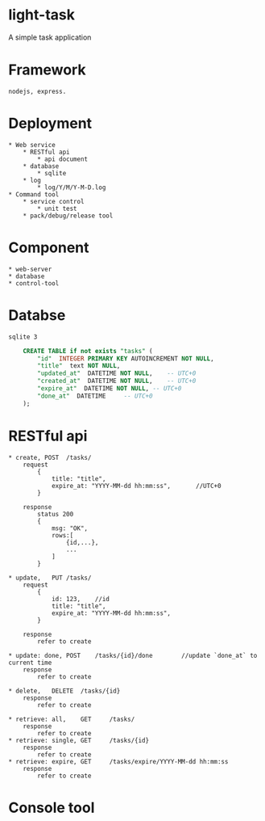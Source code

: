 # light-task
A simple task application

# Framework
	nodejs, express.

# Deployment
	* Web service
		* RESTful api
			* api document
		* database
			* sqlite
		* log
			* log/Y/M/Y-M-D.log
	* Command tool
		* service control
			* unit test
		* pack/debug/release tool
		
# Component
	* web-server
	* database
	* control-tool

# Databse
	sqlite 3

```sql
	CREATE TABLE if not exists "tasks" (
		"id"  INTEGER PRIMARY KEY AUTOINCREMENT NOT NULL,
		"title"  text NOT NULL,
		"updated_at"  DATETIME NOT NULL,	-- UTC+0
		"created_at"  DATETIME NOT NULL,	-- UTC+0
		"expire_at"  DATETIME NOT NULL,	-- UTC+0
		"done_at"  DATETIME		-- UTC+0
	);
```

# RESTful api
	* create, POST	/tasks/
		request
			{
				title: "title",
				expire_at: "YYYY-MM-dd hh:mm:ss",		//UTC+0
			}

		response
			status 200
			{
				msg: "OK",
				rows:[
					{id,...},
					...
				]
			}

	* update,	PUT	/tasks/
		request
			{
				id: 123,	//id
				title: "title",
				expire_at: "YYYY-MM-dd hh:mm:ss",
			}

		response
			refer to create

	* update: done,	POST	/tasks/{id}/done		//update `done_at` to current time
		response
			refer to create
	
	* delete,	DELETE	/tasks/{id}
		response
			refer to create
	
	* retrieve: all,	GET		/tasks/
		response
			refer to create
	* retrieve: single,	GET		/tasks/{id}
		response
			refer to create
	* retrieve: expire,	GET		/tasks/expire/YYYY-MM-dd hh:mm:ss
		response
			refer to create

# Console tool
	



